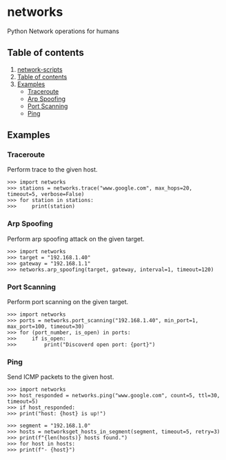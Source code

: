 <a name="networks"></a>
# networks
Python Network operations for humans

<a name="table-of-contents"></a>
## Table of contents
1. [network-scripts](#networks)
2. [Table of contents](#table-of-contents)
4. [Examples](#examples)
    * [Traceroute](#traceroute)
    * [Arp Spoofing](#arp-spoofing)
    * [Port Scanning](#port-scanning)
    * [Ping](#ping)

<a name="examples"></a>
## Examples

<a name="traceroute"></a>
### Traceroute
Perform trace to the given host.
```
>>> import networks
>>> stations = networks.trace("www.google.com", max_hops=20, timeout=5, verbose=False)
>>> for station in stations:
>>>     print(station)
```

<a name="arp-spoofing"></a>
### Arp Spoofing
Perform arp spoofing attack on the given target.
```
>>> import networks
>>> target = "192.168.1.40"
>>> gateway = "192.168.1.1"
>>> networks.arp_spoofing(target, gateway, interval=1, timeout=120)
```


<a name="#port-scanning"></a>
### Port Scanning
Perform port scanning on the given target.
```
>>> import networks
>>> ports = networks.port_scanning("192.168.1.40", min_port=1, max_port=100, timeout=30)
>>> for (port_number, is_open) in ports:
>>>     if is_open:
>>>         print("Discoverd open port: {port}")
```

<a name="#ping"></a>
### Ping
Send ICMP packets to the given host.
```
>>> import networks
>>> host_responded = networks.ping("www.google.com", count=5, ttl=30, timeout=5)
>>> if host_responded:
>>> print("host: {host} is up!")
```

```
>>> segment = "192.168.1.0"
>>> hosts = networksget_hosts_in_segment(segment, timeout=5, retry=3)
>>> print(f"{len(hosts)} hosts found.")
>>> for host in hosts:
>>> print(f"- {host}")
```
